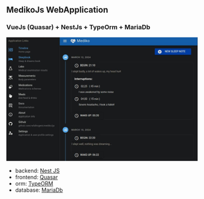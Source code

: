 ## MedikoJs WebApplication 

### VueJs (Quasar) + NestJs + TypeOrm + MariaDb

 ![Mediko-dashboard](./doc/img/mediko-dashboard.jpg?raw=true "Mediko")

- backend: [Nest JS](https://nestjs.com/)
- frontend: [Quasar](https://quasar.dev/)
- orm: [TypeORM](https://typeorm.io/)
- database: [MariaDb](https://mariadb.com/)

